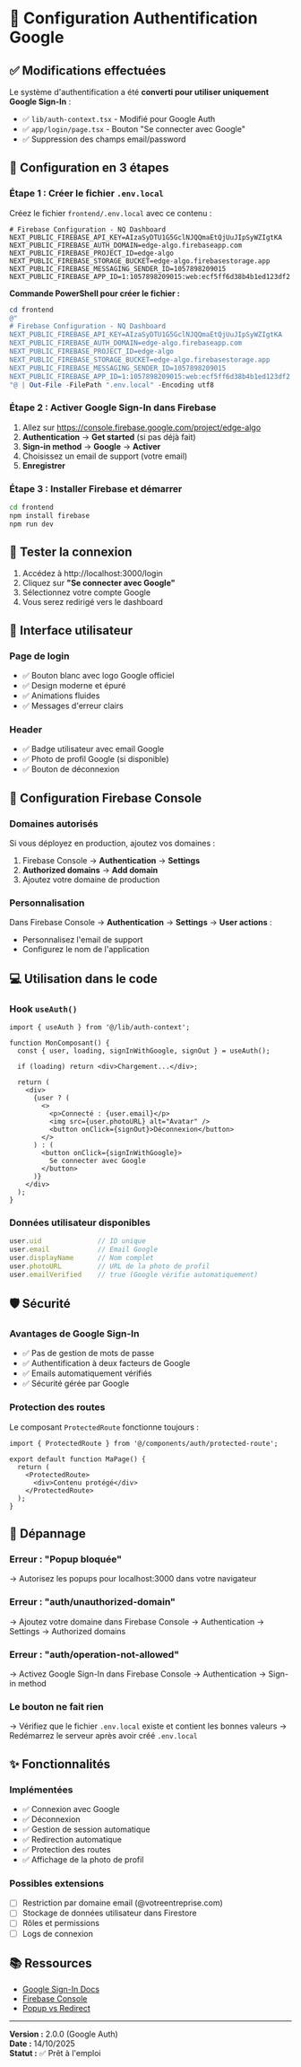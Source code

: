 # 🔐 Configuration Authentification Google

## ✅ Modifications effectuées

Le système d'authentification a été **converti pour utiliser uniquement Google Sign-In** :

- ✅ `lib/auth-context.tsx` - Modifié pour Google Auth
- ✅ `app/login/page.tsx` - Bouton "Se connecter avec Google"
- ✅ Suppression des champs email/password

## 🚀 Configuration en 3 étapes

### Étape 1 : Créer le fichier `.env.local`

Créez le fichier `frontend/.env.local` avec ce contenu :

```env
# Firebase Configuration - NQ Dashboard
NEXT_PUBLIC_FIREBASE_API_KEY=AIzaSyDTU1G5GclNJQQmaEtQjUuJIpSyWZIgtKA
NEXT_PUBLIC_FIREBASE_AUTH_DOMAIN=edge-algo.firebaseapp.com
NEXT_PUBLIC_FIREBASE_PROJECT_ID=edge-algo
NEXT_PUBLIC_FIREBASE_STORAGE_BUCKET=edge-algo.firebasestorage.app
NEXT_PUBLIC_FIREBASE_MESSAGING_SENDER_ID=1057898209015
NEXT_PUBLIC_FIREBASE_APP_ID=1:1057898209015:web:ecf5ff6d38b4b1ed123df2
```

**Commande PowerShell pour créer le fichier :**
```powershell
cd frontend
@"
# Firebase Configuration - NQ Dashboard
NEXT_PUBLIC_FIREBASE_API_KEY=AIzaSyDTU1G5GclNJQQmaEtQjUuJIpSyWZIgtKA
NEXT_PUBLIC_FIREBASE_AUTH_DOMAIN=edge-algo.firebaseapp.com
NEXT_PUBLIC_FIREBASE_PROJECT_ID=edge-algo
NEXT_PUBLIC_FIREBASE_STORAGE_BUCKET=edge-algo.firebasestorage.app
NEXT_PUBLIC_FIREBASE_MESSAGING_SENDER_ID=1057898209015
NEXT_PUBLIC_FIREBASE_APP_ID=1:1057898209015:web:ecf5ff6d38b4b1ed123df2
"@ | Out-File -FilePath ".env.local" -Encoding utf8
```

### Étape 2 : Activer Google Sign-In dans Firebase

1. Allez sur https://console.firebase.google.com/project/edge-algo
2. **Authentication** → **Get started** (si pas déjà fait)
3. **Sign-in method** → **Google** → **Activer**
4. Choisissez un email de support (votre email)
5. **Enregistrer**

### Étape 3 : Installer Firebase et démarrer

```bash
cd frontend
npm install firebase
npm run dev
```

## 🎯 Tester la connexion

1. Accédez à http://localhost:3000/login
2. Cliquez sur **"Se connecter avec Google"**
3. Sélectionnez votre compte Google
4. Vous serez redirigé vers le dashboard

## 🎨 Interface utilisateur

### Page de login
- ✅ Bouton blanc avec logo Google officiel
- ✅ Design moderne et épuré
- ✅ Animations fluides
- ✅ Messages d'erreur clairs

### Header
- ✅ Badge utilisateur avec email Google
- ✅ Photo de profil Google (si disponible)
- ✅ Bouton de déconnexion

## 🔧 Configuration Firebase Console

### Domaines autorisés

Si vous déployez en production, ajoutez vos domaines :
1. Firebase Console → **Authentication** → **Settings**
2. **Authorized domains** → **Add domain**
3. Ajoutez votre domaine de production

### Personnalisation

Dans Firebase Console → **Authentication** → **Settings** → **User actions** :
- Personnalisez l'email de support
- Configurez le nom de l'application

## 💻 Utilisation dans le code

### Hook `useAuth()`

```tsx
import { useAuth } from '@/lib/auth-context';

function MonComposant() {
  const { user, loading, signInWithGoogle, signOut } = useAuth();
  
  if (loading) return <div>Chargement...</div>;
  
  return (
    <div>
      {user ? (
        <>
          <p>Connecté : {user.email}</p>
          <img src={user.photoURL} alt="Avatar" />
          <button onClick={signOut}>Déconnexion</button>
        </>
      ) : (
        <button onClick={signInWithGoogle}>
          Se connecter avec Google
        </button>
      )}
    </div>
  );
}
```

### Données utilisateur disponibles

```typescript
user.uid              // ID unique
user.email            // Email Google
user.displayName      // Nom complet
user.photoURL         // URL de la photo de profil
user.emailVerified    // true (Google vérifie automatiquement)
```

## 🛡️ Sécurité

### Avantages de Google Sign-In
- ✅ Pas de gestion de mots de passe
- ✅ Authentification à deux facteurs de Google
- ✅ Emails automatiquement vérifiés
- ✅ Sécurité gérée par Google

### Protection des routes

Le composant `ProtectedRoute` fonctionne toujours :

```tsx
import { ProtectedRoute } from '@/components/auth/protected-route';

export default function MaPage() {
  return (
    <ProtectedRoute>
      <div>Contenu protégé</div>
    </ProtectedRoute>
  );
}
```

## 🐛 Dépannage

### Erreur : "Popup bloquée"
→ Autorisez les popups pour localhost:3000 dans votre navigateur

### Erreur : "auth/unauthorized-domain"
→ Ajoutez votre domaine dans Firebase Console → Authentication → Settings → Authorized domains

### Erreur : "auth/operation-not-allowed"
→ Activez Google Sign-In dans Firebase Console → Authentication → Sign-in method

### Le bouton ne fait rien
→ Vérifiez que le fichier `.env.local` existe et contient les bonnes valeurs
→ Redémarrez le serveur après avoir créé `.env.local`

## ✨ Fonctionnalités

### Implémentées
- ✅ Connexion avec Google
- ✅ Déconnexion
- ✅ Gestion de session automatique
- ✅ Redirection automatique
- ✅ Protection des routes
- ✅ Affichage de la photo de profil

### Possibles extensions
- [ ] Restriction par domaine email (@votreentreprise.com)
- [ ] Stockage de données utilisateur dans Firestore
- [ ] Rôles et permissions
- [ ] Logs de connexion

## 📚 Ressources

- [Google Sign-In Docs](https://firebase.google.com/docs/auth/web/google-signin)
- [Firebase Console](https://console.firebase.google.com/project/edge-algo)
- [Popup vs Redirect](https://firebase.google.com/docs/auth/web/google-signin#choose_an_authentication_flow)

---

**Version :** 2.0.0 (Google Auth)  
**Date :** 14/10/2025  
**Statut :** ✅ Prêt à l'emploi
